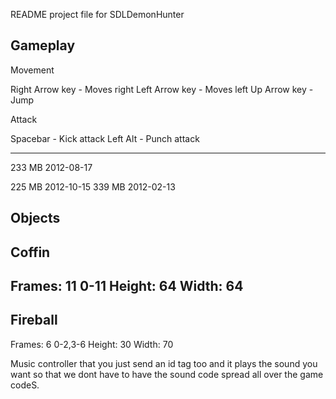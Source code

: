 README project file for SDLDemonHunter


Gameplay
--------

Movement

Right Arrow key - Moves right
Left Arrow key - Moves left
Up Arrow key - Jump

Attack

Spacebar - Kick attack
Left Alt - Punch attack

--------

233 MB 2012-08-17

225 MB 2012-10-15
339 MB 2012-02-13

Objects
-------
Coffin
-------
Frames: 11 0-11
Height: 64
Width: 64
-------
Fireball
-------
Frames: 6 0-2,3-6
Height: 30
Width: 70

Music controller that you just send an id tag too and it plays the sound you want
so that we dont have to have the sound code spread all over the game codeS.